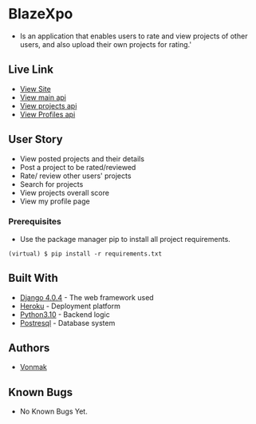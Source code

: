 # BlazeXpo
* Is an application that enables users to rate and view projects of other users, and also upload their own projects for rating.'


## Live Link
* [View Site](https://blazexpo.herokuapp.com/)
* [View main api](https://blazexpo.herokuapp.com/api/users/)
* [View projects api](https://blazexpo.herokuapp.com/api/projects/)
* [View Profiles api](https://blazexpo.herokuapp.com/api/profiles/)


## User Story
* View posted projects and their details
* Post a project to be rated/reviewed
* Rate/ review other users' projects
* Search for projects
* View projects overall score
* View my profile page
### Prerequisites

* Use the package manager pip to install all project requirements. 
```
(virtual) $ pip install -r requirements.txt
```

## Built With

* [Django 4.0.4](https://www.djangoproject.com/) - The web framework used
* [Heroku](https://www.heroku.com/platform) -  Deployment platform
* [Python3.10](https://www.python.org/) - Backend logic
* [Postresql](https://www.postgresql.org/) - Database system


## Authors

* [Vonmak](https://github.com/Vonmak)

## Known Bugs
* No Known Bugs Yet.
